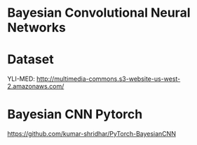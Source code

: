 # Bayesian Convolutional Neural Networks

# Dataset
YLI-MED: http://multimedia-commons.s3-website-us-west-2.amazonaws.com/

# Bayesian CNN Pytorch
https://github.com/kumar-shridhar/PyTorch-BayesianCNN

